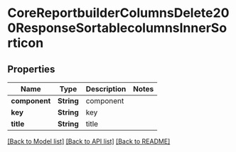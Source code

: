 # CoreReportbuilderColumnsDelete200ResponseSortablecolumnsInnerSorticon

## Properties

Name | Type | Description | Notes
------------ | ------------- | ------------- | -------------
**component** | **String** | component | 
**key** | **String** | key | 
**title** | **String** | title | 

[[Back to Model list]](../README.md#documentation-for-models) [[Back to API list]](../README.md#documentation-for-api-endpoints) [[Back to README]](../README.md)


